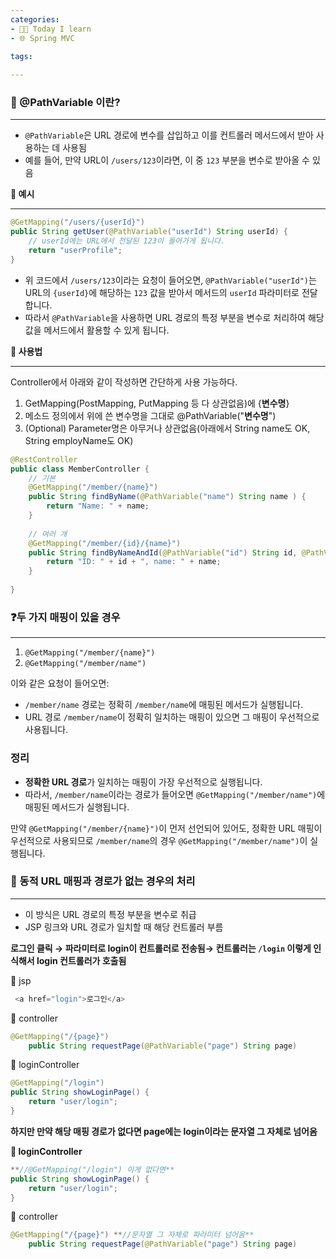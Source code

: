 ```yaml
---
categories:
- 👩‍💻 Today I learn
- 🌐 Spring MVC
  
tags:

---
```


### **📌 @PathVariable 이란?**

---

- `@PathVariable`은 URL 경로에 변수를 삽입하고 이를 컨트롤러 메서드에서 받아 사용하는 데 사용됨
- 예를 들어, 만약 URL이 `/users/123`이라면, 이 중 `123` 부분을 변수로 받아올 수 있음

**📌 예시**

---

```java
@GetMapping("/users/{userId}")
public String getUser(@PathVariable("userId") String userId) {
    // userId에는 URL에서 전달된 123이 들어가게 됩니다.
    return "userProfile";
}
```

- 위 코드에서 `/users/123`이라는 요청이 들어오면, `@PathVariable("userId")`는 URL의 `{userId}`에 해당하는 `123` 값을 받아서 메서드의 `userId` 파라미터로 전달합니다.
- 따라서 `@PathVariable`을 사용하면 URL 경로의 특정 부분을 변수로 처리하여 해당 값을 메서드에서 활용할 수 있게 됩니다.

**📌 사용법**

---

Controller에서 아래와 같이 작성하면 간단하게 사용 가능하다.

1. GetMapping(PostMapping, PutMapping 등 다 상관없음)에 {**변수명**}
2. 메소드 정의에서 위에 쓴 변수명을 그대로 @PathVariable("**변수명**")
3. (Optional) Parameter명은 아무거나 상관없음(아래에서 String name도 OK, String employName도 OK)

```java
@RestController
public class MemberController { 
    // 기본
    @GetMapping("/member/{name}")
    public String findByName(@PathVariable("name") String name ) {
        return "Name: " + name;
    }
    
    // 여러 개
    @GetMapping("/member/{id}/{name}")
	public String findByNameAndId(@PathVariable("id") String id, @PathVariable("name") String name) {
    	return "ID: " + id + ", name: " + name;
    }
    
}
```

### ❓두 가지 매핑이 있을 경우

---

1. `@GetMapping("/member/{name}")`
2. `@GetMapping("/member/name")`

이와 같은 요청이 들어오면:

- `/member/name` 경로는 정확히 `/member/name`에 매핑된 메서드가 실행됩니다.
- URL 경로 `/member/name`이 정확히 일치하는 매핑이 있으면 그 매핑이 우선적으로 사용됩니다.

### 정리

- **정확한 URL 경로**가 일치하는 매핑이 가장 우선적으로 실행됩니다.
- 따라서, `/member/name`이라는 경로가 들어오면 `@GetMapping("/member/name")`에 매핑된 메서드가 실행됩니다.

만약 `@GetMapping("/member/{name}")`이 먼저 선언되어 있어도, 정확한 URL 매핑이 우선적으로 사용되므로 `/member/name`의 경우 `@GetMapping("/member/name")`이 실행됩니다.

### 🚀 동적 URL 매핑과 경로가 없는 경우의 처리

---

- 이 방식은 URL 경로의 특정 부분을 변수로 취급
- JSP 링크와 URL 경로가 일치할 때 해당 컨트롤러 부름

**로그인 클릭 → 파라미터로 login이 컨트롤러로 전송됨→ 컨트롤러는 `/login` 이렇게 인식해서 login 컨트롤러가 호출됨**

📁 jsp

```java
 <a href="login">로그인</a>
```

📁 controller

```java
@GetMapping("/{page}")
    public String requestPage(@PathVariable("page") String page)
```

📁 loginController

```java
@GetMapping("/login")
public String showLoginPage() {
    return "user/login";
}
```

**하지만 만약 해당 매핑 경로가 없다면 page에는 login이라는 문자열 그 자체로 넘어옴** 

**📁 loginController**  

```java
**//@GetMapping("/login") 이게 없다면**
public String showLoginPage() {
    return "user/login";
}
```

📁 controller

```java
@GetMapping("/{page}") **//문자열 그 자체로 파라미터 넘어옴**
    public String requestPage(@PathVariable("page") String page)
```
